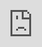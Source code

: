 # 🐍👀🔥



<iframe src='https://gfycat.com/ifr/SparklingFixedAlbertosaurus' frameborder='0' scrolling='no' width='100%' height='100%' style='position:absolute;top:0;left:0;' allowfullscreen></iframe>